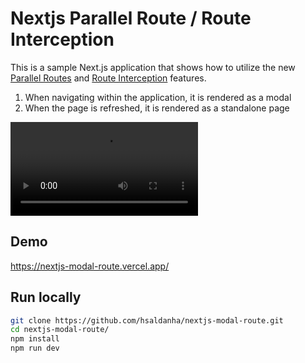 # Nextjs Parallel Route / Route Interception

This is a sample Next.js application that shows how to utilize the new [Parallel Routes](https://beta.nextjs.org/docs/routing/parallel-routes) and [Route Interception](https://beta.nextjs.org/docs/routing/intercepting-routes) features.

1. When navigating within the application, it is rendered as a modal
2. When the page is refreshed, it is rendered as a standalone page

![Preview](https://user-images.githubusercontent.com/28585270/230704579-979f8abd-af21-4292-ac40-6a0eda3b0e39.mp4)

## Demo

https://nextjs-modal-route.vercel.app/

## Run locally

```bash
git clone https://github.com/hsaldanha/nextjs-modal-route.git
cd nextjs-modal-route/
npm install
npm run dev
```
